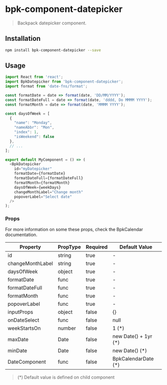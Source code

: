 # bpk-component-datepicker

> Backpack datepicker component.

## Installation

```sh
npm install bpk-component-datepicker --save
```

## Usage

```js
import React from 'react';
import BpkDatepicker from 'bpk-component-datepicker';
import format from 'date-fns/format';

const formatDate = date => format(date, 'DD/MM/YYYY');
const formatDateFull = date => format(date, 'dddd, Do MMMM YYYY');
const formatMonth = date => format(date, 'MMMM YYYY');

const daysOfWeek = [
  {
    "name": "Monday",
    "nameAbbr": "Mon",
    "index": 1,
    "isWeekend": false
  },
  // ...
];

export default MyComponent = () => (
  <BpkDatepicker
    id="myDatepicker"
    formatDate={formatDate}
    formatDateFull={formatDateFull}
    formatMonth={formatMonth}
    daysOfWeek={weekDays}
    changeMonthLabel="Change month"
    popoverLabel="Select date"
  />
);
```

### Props

For more information on some these props, check the BpkCalendar documentation.

| Property              | PropType             | Required | Default Value        |
| --------------------- | -------------------- | -------- | -------------------- |
| id                    | string               | true     | -                    |
| changeMonthLabel      | string               | true     | -                    |
| daysOfWeek            | object               | true     | -                    |
| formatDate            | func                 | true     | -                    |
| formatDateFull        | func                 | true     | -                    |
| formatMonth           | func                 | true     | -                    |
| popoverLabel          | func                 | true     | -                    |
| inputProps            | object               | false    | {}                   |
| onDateSelect          | func                 | false    | null                 |
| weekStartsOn          | number               | false    | 1                (*) |
| maxDate               | Date                 | false    | new Date() + 1yr (*) |
| minDate               | Date                 | false    | new Date()       (*) |
| DateComponent         | func                 | false    | BpkCalendarDate  (*) |

> (*) Default value is defined on child component
